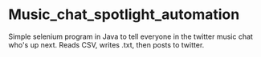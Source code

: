 # Music_chat_spotlight_automation
Simple selenium program in Java to tell everyone in the twitter music chat who's up next. Reads CSV, writes .txt, then posts to twitter.
